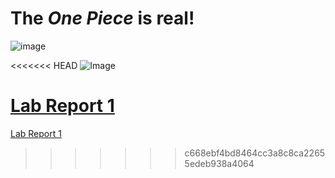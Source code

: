 # The *One Piece* is **real!** 
![image](https://static.wikia.nocookie.net/p__/images/3/30/381772_1.jpg/revision/latest?cb=20170424034120&path-prefix=protagonist)

<<<<<<< HEAD
![Image](https://static.wikia.nocookie.net/p__/images/3/30/381772_1.jpg/revision/latest?cb=20170424034120&path-prefix=protagonist)

[Lab Report 1](https://ant019.github.io/cse15l-lab-reports/lab-report-1-week-0.html)
=======
[Lab Report 1](https://ant019.github.io/cse15l-lab-reports/lab-report-1-week-0.html)
>>>>>>> c668ebf4bd8464cc3a8c8ca22655edeb938a4064
